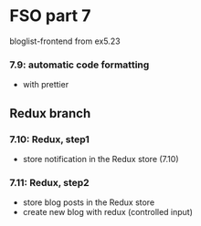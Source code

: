 # FSO part 7

bloglist-frontend from ex5.23

### 7.9: automatic code formatting

  - with prettier


## Redux branch

### 7.10: Redux, step1

  - store notification in the Redux store (7.10)

### 7.11: Redux, step2

  - store blog posts in the Redux store
  - create new blog with redux (controlled input)